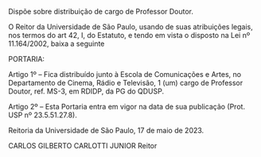 Dispõe sobre distribuição de cargo de Professor Doutor.

O Reitor da Universidade de São Paulo, usando de suas atribuições legais, nos termos do art 42, I, do Estatuto, e tendo em vista o disposto na Lei nº 11.164/2002, baixa a seguinte

PORTARIA:

Artigo 1º – Fica distribuído junto à Escola de Comunicações e Artes, no Departamento de Cinema, Rádio e Televisão, 1 (um) cargo de Professor Doutor, ref. MS-3, em RDIDP, da PG do QDUSP.

Artigo 2º – Esta Portaria entra em vigor na data de sua publicação (Prot. USP nº 23.5.51.27.8).

Reitoria da Universidade de São Paulo, 17 de maio de 2023.

CARLOS GILBERTO CARLOTTI JUNIOR
Reitor